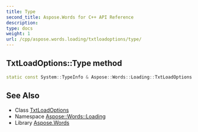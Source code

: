 ```yaml
---
title: Type
second_title: Aspose.Words for C++ API Reference
description: 
type: docs
weight: 1
url: /cpp/aspose.words.loading/txtloadoptions/type/
---
```

## TxtLoadOptions::Type method




```cpp
static const System::TypeInfo & Aspose::Words::Loading::TxtLoadOptions::Type()
```

## See Also

* Class [TxtLoadOptions](../)
* Namespace [Aspose::Words::Loading](../../)
* Library [Aspose.Words](../../../)
